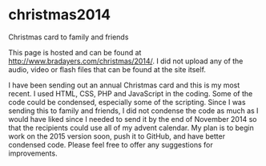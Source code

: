 # christmas2014
Christmas card to family and friends

This page is hosted and can be found at http://www.bradayers.com/christmas/2014/.  I did not upload any of the audio, video or flash files that can be found at the site itself.

I have been sending out an annual Christmas card and this is my most recent.  I used HTML, CSS, PHP and JavaScript in the coding.  Some of the code could be condensed, especially some of the scripting.  Since I was sending this to family and friends, I did not condense the code as much as I would have liked since I needed to send it by the end of November 2014 so that the recipients could use all of my advent calendar.  My plan is to begin work on the 2015 version soon, push it to GitHub, and have better condensed code.  Please feel free to offer any suggestions for improvements.
